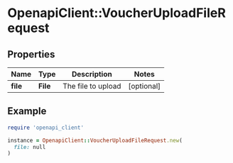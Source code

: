 # OpenapiClient::VoucherUploadFileRequest

## Properties

| Name | Type | Description | Notes |
| ---- | ---- | ----------- | ----- |
| **file** | **File** | The file to upload | [optional] |

## Example

```ruby
require 'openapi_client'

instance = OpenapiClient::VoucherUploadFileRequest.new(
  file: null
)
```


